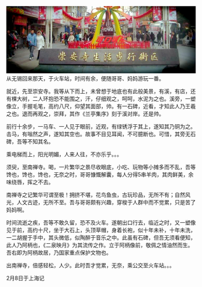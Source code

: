 <img src="/blog/images/chongansi.jpg"/>
从无锡回来那天，于火车站，时间有余，便随哥哥、妈妈游玩一番。 ­

就近，先至崇安寺。我等从下而上，未曾想于地底也有此般美景，有溪，有店，还有棵大树，二人环抱恐不能围之，汗，仔细观之，呵呵，水泥为之也。溪旁，一塑像立，手握毛笔，高约八尺，仰望其面部，帅。有一石碑，近看，才知此人乃王羲之也。退而再观之，崇拜，其作《兰亭集序》刻于溪对岸。还是帅。 ­

前行十余步，一马车、一人见于眼前，近观，有绿锈浮于其上，遂知其乃铜为之。击马，有嗡然之声，遂知其空也。故事不目见耳闻，不可臆断也。可惜，其旁无石碑，吾等不知其名。 ­

乘电梯而上，阳光明媚，人来人往，不亦乐乎。。。 ­

须臾，至南禅寺。喝，一片繁华之景尽收眼底，小吃、玩物等小摊多而不乱，吾等馋也，馋也，馋也，无奈之时，哥哥慷慨解囊，每人分得5串羊肉，其肉鲜美，余味绕唇，挥之不去。 ­

南禅寺之记繁华可谓至极！拥挤不堪，花鸟鱼虫，古玩珍品，无所不有；自然风光，人文古迹，无所不至。吾与哥哥颇有兴趣，穿梭于人群中而不觉累，只是苦了妈妈啊。 ­

时间流逝之疾，吾等不敢久留，恐不及火车。遂朝出口行去，临近之时，又一塑像见于前，高约十尺，坐于大石上，头顶草帽，身着长袍，似十年未补，十年未洗，一二胡握于手中，其头微低，似陶醉于音乐之中。此虽有石碑，但吾无须看便知，此人乃阿柄也，《二泉映月》为其流传之作。立于阿柄像前，敬佩之情油然而生。吾右即为阿柄故居，乃国家重点保护文物也。 ­

出南禅寺，倍感轻松，人少。此时吾才觉累，无奈，乘公交至火车站。。。 ­

2月8日于上海记
